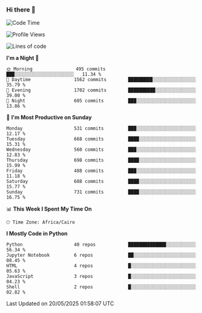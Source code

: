 ### Hi there 👋

<!--
**AMR-KELEG/AMR-KELEG** is a ✨ _special_ ✨ repository because its `README.md` (this file) appears on your GitHub profile.

Here are some ideas to get you started:

- 🔭 I’m currently working on ...
- 🌱 I’m currently learning ...
- 👯 I’m looking to collaborate on ...
- 🤔 I’m looking for help with ...
- 💬 Ask me about ...
- 📫 How to reach me: ...
- 😄 Pronouns: ...
- ⚡ Fun fact: ...
-->

<!--START_SECTION:waka-->
![Code Time](http://img.shields.io/badge/Code%20Time-0%20secs-blue)

![Profile Views](http://img.shields.io/badge/Profile%20Views-0-blue)

![Lines of code](https://img.shields.io/badge/From%20Hello%20World%20I%27ve%20Written-25.7%20million%20lines%20of%20code-blue)

**I'm a Night 🦉** 

```text
🌞 Morning                495 commits         ███░░░░░░░░░░░░░░░░░░░░░░   11.34 % 
🌆 Daytime                1562 commits        █████████░░░░░░░░░░░░░░░░   35.79 % 
🌃 Evening                1702 commits        ██████████░░░░░░░░░░░░░░░   39.00 % 
🌙 Night                  605 commits         ███░░░░░░░░░░░░░░░░░░░░░░   13.86 % 
```
📅 **I'm Most Productive on Sunday** 

```text
Monday                   531 commits         ███░░░░░░░░░░░░░░░░░░░░░░   12.17 % 
Tuesday                  668 commits         ████░░░░░░░░░░░░░░░░░░░░░   15.31 % 
Wednesday                560 commits         ███░░░░░░░░░░░░░░░░░░░░░░   12.83 % 
Thursday                 698 commits         ████░░░░░░░░░░░░░░░░░░░░░   15.99 % 
Friday                   488 commits         ███░░░░░░░░░░░░░░░░░░░░░░   11.18 % 
Saturday                 688 commits         ████░░░░░░░░░░░░░░░░░░░░░   15.77 % 
Sunday                   731 commits         ████░░░░░░░░░░░░░░░░░░░░░   16.75 % 
```


📊 **This Week I Spent My Time On** 

```text
🕑︎ Time Zone: Africa/Cairo
```

**I Mostly Code in Python** 

```text
Python                   40 repos            ██████████████░░░░░░░░░░░   56.34 % 
Jupyter Notebook         6 repos             ██░░░░░░░░░░░░░░░░░░░░░░░   08.45 % 
HTML                     4 repos             █░░░░░░░░░░░░░░░░░░░░░░░░   05.63 % 
JavaScript               3 repos             █░░░░░░░░░░░░░░░░░░░░░░░░   04.23 % 
Shell                    2 repos             █░░░░░░░░░░░░░░░░░░░░░░░░   02.82 % 
```




 Last Updated on 20/05/2025 01:58:07 UTC
<!--END_SECTION:waka-->
